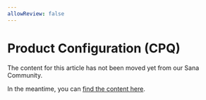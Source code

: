 ```yaml
---
allowReview: false
---
```


# Product Configuration (CPQ)

The content for this article has not been moved yet from our Sana Community.

In the meantime, you can [find the content here](https://community.sana-commerce.com/docs/SCC_Guides/Extensions/how-to/create-product-configurator-extension.html).